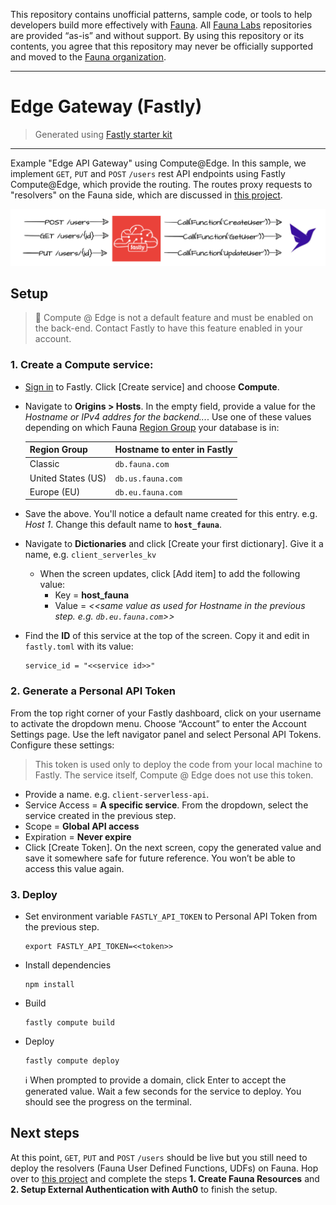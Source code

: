 This repository contains unofficial patterns, sample code, or tools to help developers build more effectively with [Fauna][fauna]. All [Fauna Labs][fauna-labs] repositories are provided “as-is” and without support. By using this repository or its contents, you agree that this repository may never be officially supported and moved to the [Fauna organization][fauna-organization].

[fauna]: https://www.fauna.com/
[fauna-labs]: https://github.com/fauna-labs
[fauna-organization]: https://github.com/fauna

---

# Edge Gateway (Fastly)

> Generated using [Fastly starter kit](https://github.com/fastly/compute-starter-kit-javascript-default)

---

Example "Edge API Gateway" using Compute@Edge. In this sample, we implement `GET`, `PUT` and `POST` `/users` rest API endpoints using Fastly Compute@Edge, which provide the routing. The routes proxy requests to "resolvers" on the Fauna side, which are discussed in [this project](https://github.com/fauna-labs/vue-fauna-edge-api).

![fastly](./images/Fastly.png)

## Setup
> 🛑 Compute @ Edge is not a default feature and must be enabled on the back-end. 
> Contact Fastly to have this feature enabled in your account.

### 1. Create a Compute service:
* [Sign in](https://manage.fastly.com/auth/sign-in) to Fastly. Click [Create service] and choose **Compute**. 
* Navigate to **Origins > Hosts**. In the empty field, provide a value for the
  *Hostname or IPv4 addres for the backend...*.
  Use one of these values depending on which Fauna 
  [Region Group](https://docs.fauna.com/fauna/current/learn/understanding/region_groups) 
  your database is in:

  | Region Group       | Hostname to enter in Fastly |
  | ------------------ | --------------------------- |
  | Classic            | `db.fauna.com`              |
  | United States (US) | `db.us.fauna.com`           |
  | Europe (EU)        | `db.eu.fauna.com`           |

* Save the above. You'll notice a default name created for this entry. e.g. *Host 1*. 
  Change this default name to **`host_fauna`**.
* Navigate to **Dictionaries** and click [Create your first dictionary]. Give it a name, e.g. `client_serverles_kv`
  * When the screen updates, click [Add item] to add the following value:
    * Key = **host_fauna**
    * Value = *<<same value as used for Hostname in the previous step. e.g. `db.eu.fauna.com`>>*
* Find the **ID** of this service at the top of the screen. Copy it and edit in `fastly.toml` with its value:
  ```
  service_id = "<<service id>>"
  ```

### 2. Generate a Personal API Token
From the top right corner of your Fastly dashboard, click on your username to activate the dropdown menu. 
Choose “Account” to enter the Account Settings page. Use the left navigator panel and select Personal API Tokens. 
Configure these settings:
> This token is used only to deploy the code from your local machine to Fastly. 
> The service itself, Compute @ Edge does not use this token.

* Provide a name. e.g. `client-serverless-api`.
* Service Access = **A specific service**. From the dropdown, select the service created in the previous step.
* Scope = **Global API access**
* Expiration = **Never expire**
* Click [Create Token]. On the next screen, copy the generated value and save it somewhere safe for future reference. 
  You won’t be able to access this value again. 

### 3. Deploy
* Set environment variable `FASTLY_API_TOKEN` to Personal API Token from the previous step.
  ```
  export FASTLY_API_TOKEN=<<token>>
  ```

* Install dependencies
  ```
  npm install
  ```

* Build
  ```
  fastly compute build
  ```

* Deploy
  ```
  fastly compute deploy
  ```
  ℹ️ When prompted to provide a domain, click Enter to accept the generated value. Wait a few seconds for the service to deploy. You should see the progress on the terminal.

## Next steps

At this point, `GET`, `PUT` and `POST` `/users` should be live but you still need to deploy the resolvers 
(Fauna User Defined Functions, UDFs) on Fauna. Hop over to 
[this project](https://github.com/fauna-labs/vue-fauna-edge-api#1-create-fauna-resources)
and complete the steps **1. Create Fauna Resources** and **2. Setup External Authentication with Auth0**
to finish the setup.
